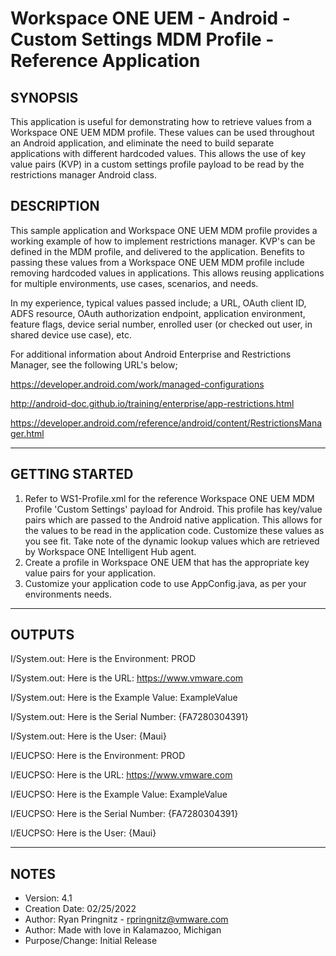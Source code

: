# Workspace ONE UEM - Android - Custom Settings MDM Profile - Reference Application 

## SYNOPSIS
This application is useful for demonstrating how to retrieve values from a Workspace ONE UEM MDM profile. These values can be used
throughout an Android application, and eliminate the need to build separate applications with different hardcoded values. 
This allows the use of key value pairs (KVP) in a custom settings profile payload to be read by the restrictions manager Android class.


## DESCRIPTION
This sample application and Workspace ONE UEM MDM profile provides a working example of how to implement restrictions manager.
KVP's can be defined in the MDM profile, and delivered to the application. Benefits to passing these values from a Workspace ONE UEM
MDM profile include removing hardcoded values in applications. This allows reusing applications for multiple environments, use cases,
scenarios, and needs.

In my experience, typical values passed include;  a URL, OAuth client ID, ADFS resource, OAuth authorization endpoint, 
application environment, feature flags, device serial number, enrolled user (or checked out user, in shared device use case), etc.


For additional information about Android Enterprise and Restrictions Manager,
see the following URL's below;

https://developer.android.com/work/managed-configurations

http://android-doc.github.io/training/enterprise/app-restrictions.html

https://developer.android.com/reference/android/content/RestrictionsManager.html

---

## GETTING STARTED

1. Refer to WS1-Profile.xml for the reference Workspace ONE UEM MDM Profile 'Custom Settings' payload for Android. This profile 
   has key/value pairs which are passed to the Android native application. This allows for the values to be read in 
   the application code. Customize these values as you see fit. Take note of the dynamic lookup values which are 
   retrieved by Workspace ONE Intelligent Hub agent.
2. Create a profile in Workspace ONE UEM that has the appropriate key value pairs for your application.
3. Customize your application code to use AppConfig.java, as per your environments needs. 


---

## OUTPUTS
I/System.out: Here is the Environment: PROD

I/System.out: Here is the URL: https://www.vmware.com

I/System.out: Here is the Example Value: ExampleValue

I/System.out: Here is the Serial Number: {FA7280304391}

I/System.out: Here is the User: {Maui}

I/EUCPSO: Here is the Environment: PROD

I/EUCPSO: Here is the URL: https://www.vmware.com

I/EUCPSO: Here is the Example Value: ExampleValue

I/EUCPSO: Here is the Serial Number: {FA7280304391}

I/EUCPSO: Here is the User: {Maui}

---

## NOTES

* Version:        4.1
* Creation Date:  02/25/2022
* Author:         Ryan Pringnitz - rpringnitz@vmware.com
* Author:         Made with love in Kalamazoo, Michigan
* Purpose/Change: Initial Release